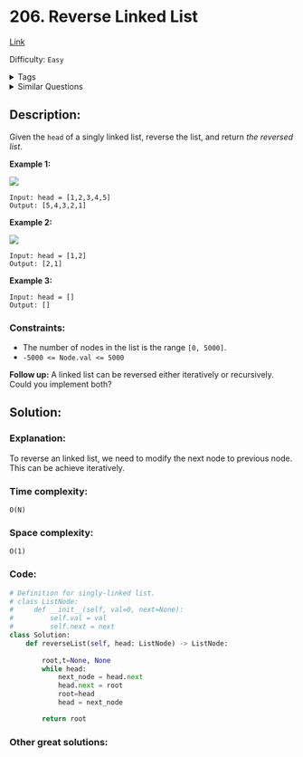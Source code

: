 # 206. Reverse Linked List
[Link](https://leetcode.com/problems/reverse-linked-list/)

Difficulty: `Easy`

<details>
<summary> Tags</summary>

`Linked List`
</details>

<details>
<summary> Similar Questions</summary>

[Reverse Linked List II](https://leetcode.com/problems/reverse-linked-list-ii/)	`Medium`

[Binary Tree Upside Down](https://leetcode.com/problems/binary-tree-upside-down/)	`Medium`

[Palindrome Linked List](https://leetcode.com/problems/palindrome-linked-list/)	`Easy`


</details>

## Description:  
Given the `head` of a singly linked list, reverse the list, and return _the
reversed list_.



**Example 1:**

![](https://assets.leetcode.com/uploads/2021/02/19/rev1ex1.jpg)

    
    
    Input: head = [1,2,3,4,5]
    Output: [5,4,3,2,1]
    

**Example 2:**

![](https://assets.leetcode.com/uploads/2021/02/19/rev1ex2.jpg)

    
    
    Input: head = [1,2]
    Output: [2,1]
    

**Example 3:**

    
    
    Input: head = []
    Output: []
    



### Constraints:

  * The number of nodes in the list is the range `[0, 5000]`.
  * `-5000 <= Node.val <= 5000`



**Follow up:** A linked list can be reversed either iteratively or
recursively. Could you implement both?



## Solution:  


### Explanation:  

To reverse an linked list, we need to modify the next node to previous node.
This can be achieve iteratively.

### Time complexity:
`O(N)`  
### Space complexity:
`O(1)`

### Code:  
```python
# Definition for singly-linked list.
# class ListNode:
#     def __init__(self, val=0, next=None):
#         self.val = val
#         self.next = next
class Solution:
    def reverseList(self, head: ListNode) -> ListNode:
      
        root,t=None, None
        while head:
            next_node = head.next
            head.next = root
            root=head
            head = next_node

        return root
```


### Other great solutions:

